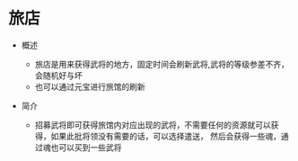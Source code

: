 旅店
======

+ 概述
    + 旅店是用来获得武将的地方，固定时间会刷新武将,武将的等级参差不齐，会随机好与坏
    + 也可以通过元宝进行旅馆的刷新

+ 简介
    + 招募武将即可获得旅馆内对应出现的武将，不需要任何的资源就可以获得，如果此批将领没有需要的话，可以选择遣送，
    然后会获得一些魂，通过魂也可以买到一些武将
